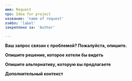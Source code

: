 ```yaml
---
имя: Request
про: Idea for project
название: 'name of request'
лэйбл: 'label'
закреплено за: 'Author'

---
```


**Ваш запрос связан с проблемой? Пожалуйста, опишите.**

**Опишите решение, которое хотели бы видеть**

**Опишите альтернативу, которую вы предлагаете**

**Дополнительный контекст**
